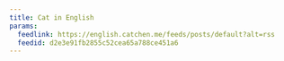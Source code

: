 ```yaml
---
title: Cat in English
params:
  feedlink: https://english.catchen.me/feeds/posts/default?alt=rss
  feedid: d2e3e91fb2855c52cea65a788ce451a6
---
```

